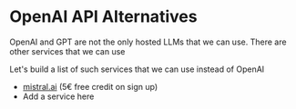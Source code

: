 # OpenAI API Alternatives

OpenAI and GPT are not the only hosted LLMs that we can use. 
There are other services that we can use

Let's build a list of such services that we can use instead of OpenAI


* [mistral.ai](mistral.ai) (5€ free credit on sign up)
* Add a service here